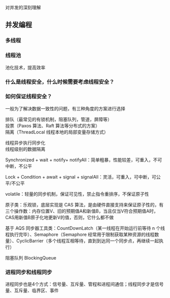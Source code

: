 对并发的深刻理解


## 并发编程

### 多线程

### 线程池

池化技术，提高效率

### 什么是线程安全，什么时候需要考虑线程安全？

### 如何保证线程安全？

一般为了解决数据一致性的问题，有三种角度的方案进行选择

排队（最常见的有锁机制，阻塞队列，管道，屏障等）  
投票（Paxos 算法、Raft 算法等分布式的方案）  
隔离（ThreadLocal 线程本地的局部变量存储方式）

线程异步执行同步化  
线程级别的数据隔离

Synchronized + wait + notify+ notifyAll：简单粗暴，性能较差，可重入，不可中断，不公平

Lock + Condition + await + signal + signalAll：灵活，可重入，可中断，可公平/不公平

volatile：轻量的同步机制，保证可见性，禁止指令重排序，不保证原子性

原子类：乐观锁，底层实现是 CAS 算法，是由硬件直接支持来保证原子性的，有三个操作数：内存位置V、旧的预期值A和新值B，当且仅当V符合预期值A时，CAS用新值B原子化地更新V的值，否则，它什么都不做

基于 AQS 同步器工具类：CountDownLatch（某一线程在开始运行前等待 n 个线程执行完毕）、Semaphore（Semaphore 经常用于限制获取某种资源的线程数量）、CyclicBarrier（多个线程互相等待，直到到达同一个同步点，再继续一起执行）

阻塞队列 BlockingQueue

### 进程同步和线程同步

进程同步也是4个方式：信号量、互斥量、管程和进程间通信；线程同步才是信号量、互斥量、临界区、事件
